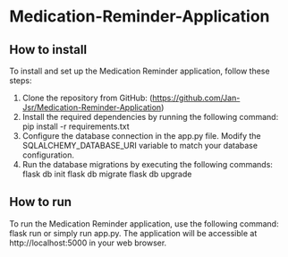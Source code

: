 # Medication-Reminder-Application

## How to install
To install and set up the Medication Reminder application, follow these steps:
1.	Clone the repository from GitHub: (https://github.com/Jan-Jsr/Medication-Reminder-Application)
2.	Install the required dependencies by running the following command:
pip install -r requirements.txt
3.	Configure the database connection in the app.py file. Modify the SQLALCHEMY_DATABASE_URI variable to match your database configuration.
4.	Run the database migrations by executing the following commands:
flask db init
flask db migrate
flask db upgrade

## How to run
To run the Medication Reminder application, use the following command:
flask run
or simply run app.py.
The application will be accessible at http://localhost:5000 in your web browser.
